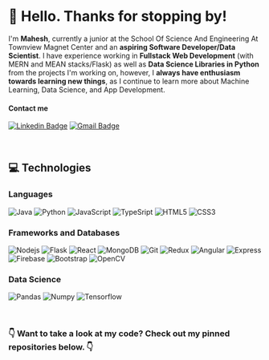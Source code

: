 # :wave: Hello. Thanks for stopping by! 

I'm **Mahesh**, currently a junior at the School Of Science And Engineering At Townview Magnet Center and an **aspiring Software Developer/Data Scientist**. I have experience working in **Fullstack Web Development** (with MERN and MEAN stacks/Flask) as well as **Data Science Libraries in Python** from the projects I'm working on, however, I **always have enthusiasm towards learning new things**, as I continue to learn more about Machine Learning, Data Science, and App Development.

#### Contact me
[![Linkedin Badge](https://img.shields.io/badge/-Mahesh%20Natamai-blue?style=flat-square&logo=Linkedin&logoColor=white&link=https://www.linkedin.com/in/mahesh-natamai-b17683188/)](https://www.linkedin.com/in/mahesh-natamai-b17683188/)
[![Gmail Badge](https://img.shields.io/badge/-maheshkumar.natamai@gmail.com-c14438?style=flat-square&logo=Gmail&logoColor=white&link=mailto:maheshkumar.natamai@gmail.com)](mailto:maheshkumar.natamai@gmail.com)

&nbsp;

## :computer: Technologies
### Languages
![Java](https://img.shields.io/badge/-Java-red?style=flat-square&logo=java) ![Python](https://img.shields.io/badge/-Python-black?style=flat-square&logo=Python) ![JavaScript](https://img.shields.io/badge/-JavaScript-black?style=flat-square&logo=javascript) ![TypeSript](https://img.shields.io/badge/-TypeScript-black?style=flat-square&logo=typescript) ![HTML5](https://img.shields.io/badge/-HTML5-black?style=flat-square&logo=html5) ![CSS3](https://img.shields.io/badge/-CSS3-black?style=flat-square&logo=css3) 

### Frameworks and Databases
![Nodejs](https://img.shields.io/badge/-Nodejs-green?style=flat-square&logo=Node.js) ![Flask](https://img.shields.io/badge/-Flask-336791?style=flat-square&logo=flask) ![React](https://img.shields.io/badge/-React-black?style=flat-square&logo=react) ![MongoDB](https://img.shields.io/badge/-MongoDB-black?style=flat-square&logo=mongodb) ![Git](https://img.shields.io/badge/-Git-black?style=flat-square&logo=git) ![Redux](https://img.shields.io/badge/-Redux-336791?style=flat-square&logo=redux) ![Angular](https://img.shields.io/badge/-Angular-red?style=flat-square&logo=angular) ![Express](https://img.shields.io/badge/-Express-336791?style=flat-square) ![Firebase](https://img.shields.io/badge/-Firebase-black?style=flat-square&logo=firebase) ![Bootstrap](https://img.shields.io/badge/-Bootstrap-336791?style=flat-square&logo=bootstrap) ![OpenCV](https://img.shields.io/badge/-OpenCV-black?style=flat-square)

### Data Science
![Pandas](https://img.shields.io/badge/-Pandas-336791?style=flat-square&logo=pandas) ![Numpy](https://img.shields.io/badge/-Numpy-black?style=flat-square&logo=numpy) ![Tensorflow](https://img.shields.io/badge/-Tensorflow-black?style=flat-square&logo=Tensorflow)

&nbsp;

### :point_down: Want to take a look at my code? Check out my pinned repositories below. :point_down:
